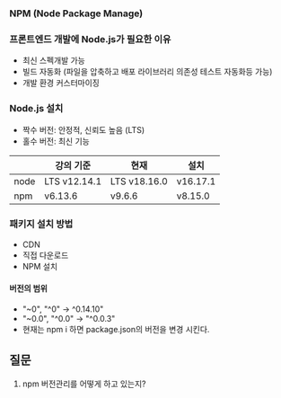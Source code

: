 ### NPM (Node Package Manage)

### 프론트엔드 개발에 Node.js가 필요한 이유

- 최신 스펙개발 가능
- 빌드 자동화 (파일을 압축하고 배포 라이브러리 의존성 테스트 자동화등 가능)
- 개발 환경 커스터마이징

### Node.js 설치

- 짝수 버전: 안정적, 신뢰도 높음 (LTS)
- 홀수 버전: 최신 기능

|      | 강의 기준    | 현재         | 설치     |
| ---- | ------------ | ------------ | -------- |
| node | LTS v12.14.1 | LTS v18.16.0 | v16.17.1 |
| npm  | v6.13.6      | v9.6.6       | v8.15.0  |

### 패키지 설치 방법

- CDN
- 직접 다운로드
- NPM 설치

#### 버전의 범위

- "~0", "^0" -> ^0.14.10"
- "~0.0", "^0.0" -> "^0.0.3"
- 현재는 npm i 하면 package.json의 버전을 변경 시킨다.

## 질문

1. npm 버전관리를 어떻게 하고 있는지?
